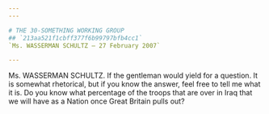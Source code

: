 ```yaml
---
---

# THE 30-SOMETHING WORKING GROUP
## `213aa521f1cbff377f6b99797bfb4cc1`
`Ms. WASSERMAN SCHULTZ — 27 February 2007`

---
```



Ms. WASSERMAN SCHULTZ. If the gentleman would yield for a question. 
It is somewhat rhetorical, but if you know the answer, feel free to 
tell me what it is. Do you know what percentage of the troops that are 
over in Iraq that we will have as a Nation once Great Britain pulls 
out?